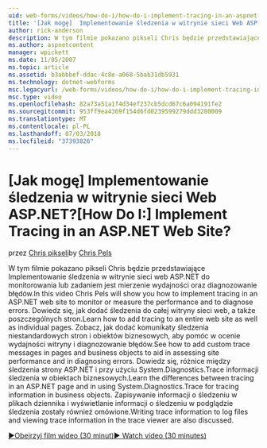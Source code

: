 ```yaml
---
uid: web-forms/videos/how-do-i/how-do-i-implement-tracing-in-an-aspnet-web-site
title: '[Jak mogę]  Implementowanie śledzenia w witrynie sieci Web ASP.NET? | Microsoft Docs'
author: rick-anderson
description: W tym filmie pokazano pikseli Chris będzie przedstawiające Implementowanie śledzenia w witrynie sieci web ASP.NET do monitorowania lub zadaniem jest mierzenie wydajności oraz diagnozowanie błędów. Dowiedz się, jak...
ms.author: aspnetcontent
manager: wpickett
ms.date: 11/05/2007
ms.topic: article
ms.assetid: b3abbbef-ddac-4c8e-a068-5bab31db5931
ms.technology: dotnet-webforms
msc.legacyurl: /web-forms/videos/how-do-i/how-do-i-implement-tracing-in-an-aspnet-web-site
msc.type: video
ms.openlocfilehash: 82a73a51a1f4d34ef237cb5dcd67c6a094191fe2
ms.sourcegitcommit: 953ff9ea4369f154d6fd0239599279ddd3280009
ms.translationtype: MT
ms.contentlocale: pl-PL
ms.lasthandoff: 07/03/2018
ms.locfileid: "37393826"
---
```

<a name="how-do-i--implement-tracing-in-an-aspnet-web-site"></a><span data-ttu-id="4cb8e-105">[Jak mogę]  Implementowanie śledzenia w witrynie sieci Web ASP.NET?</span><span class="sxs-lookup"><span data-stu-id="4cb8e-105">[How Do I:]  Implement Tracing in an ASP.NET Web Site?</span></span>
====================
<span data-ttu-id="4cb8e-106">przez [Chris pikseli](https://twitter.com/chrispels)</span><span class="sxs-lookup"><span data-stu-id="4cb8e-106">by [Chris Pels](https://twitter.com/chrispels)</span></span>

<span data-ttu-id="4cb8e-107">W tym filmie pokazano pikseli Chris będzie przedstawiające Implementowanie śledzenia w witrynie sieci web ASP.NET do monitorowania lub zadaniem jest mierzenie wydajności oraz diagnozowanie błędów.</span><span class="sxs-lookup"><span data-stu-id="4cb8e-107">In this video Chris Pels will show you how to implement tracing in an ASP.NET web site to monitor or measure the performance and to diagnose errors.</span></span> <span data-ttu-id="4cb8e-108">Dowiedz się, jak dodać śledzenia do całej witryny sieci web, a także poszczególnych stron.</span><span class="sxs-lookup"><span data-stu-id="4cb8e-108">Learn how to add tracing to an entire web site as well as individual pages.</span></span> <span data-ttu-id="4cb8e-109">Zobacz, jak dodać komunikaty śledzenia niestandardowych stron i obiektów biznesowych, aby pomóc w ocenie wydajności witryny i diagnozowanie błędów.</span><span class="sxs-lookup"><span data-stu-id="4cb8e-109">See how to add custom trace messages in pages and business objects to aid in assessing site performance and in diagnosing errors.</span></span> <span data-ttu-id="4cb8e-110">Dowiedz się, różnice między śledzenia strony ASP.NET i przy użyciu System.Diagnostics.Trace informacji śledzenia w obiektach biznesowych.</span><span class="sxs-lookup"><span data-stu-id="4cb8e-110">Learn the differences between tracing in an ASP.NET page and in using System.Diagnostics.Trace for tracing information in business objects.</span></span> <span data-ttu-id="4cb8e-111">Zapisywanie informacji o śledzeniu w plikach dziennika i wyświetlanie informacji o śledzeniu w podglądzie śledzenia zostały również omówione.</span><span class="sxs-lookup"><span data-stu-id="4cb8e-111">Writing trace information to log files and viewing trace information in the trace viewer are also discussed.</span></span>

[<span data-ttu-id="4cb8e-112">&#9654;Obejrzyj film wideo (30 minut)</span><span class="sxs-lookup"><span data-stu-id="4cb8e-112">&#9654; Watch video (30 minutes)</span></span>](https://channel9.msdn.com/Blogs/ASP-NET-Site-Videos/how-do-i-implement-tracing-in-an-aspnet-web-site)
